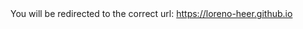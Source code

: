 <meta http-equiv="refresh" content="time; URL=http://loreno-heer.github.io" />
You will be redirected to the correct url: <a href="https://loreno-heer.github.io">https://loreno-heer.github.io</a>
